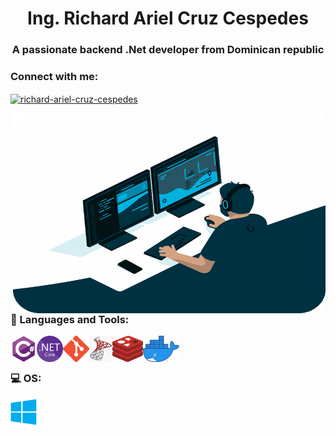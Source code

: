 
<h1 align="center">Ing. Richard Ariel Cruz Cespedes</h1>
<h3 align="center">A passionate backend .Net developer from Dominican republic</h3>

<h3 align="left">Connect with me:</h3>
<p align="left">
<a href="https://linkedin.com/in/richard-ariel-cruz-cespedes" target="blank"><img align="center" src="https://raw.githubusercontent.com/rahuldkjain/github-profile-readme-generator/master/src/images/icons/Social/linked-in-alt.svg" alt="richard-ariel-cruz-cespedes" height="30" width="40" /></a>
</p>

<img align="right" alt="GIF" src="https://raw.githubusercontent.com/ariel0798/ariel0798/main/Images/coding.gif" width="500" height="320" />

### 🔨 Languages and Tools:

<img  title="C#" alt="C#" align="left" height="42" src="https://raw.githubusercontent.com/ariel0798/ariel0798/main/Images/csharp.svg"/>

<img  title="Net Core" alt="Net Core" align="left" height="42" src="https://raw.githubusercontent.com/ariel0798/ariel0798/main/Images/dotnet.png"/>


<img  title="Git" alt="Git" align="left" height="42px" src="https://raw.githubusercontent.com/ariel0798/ariel0798/main/Images/git.png"/>

<img  title="Sql Server" alt="Sql Server" align="left" height="42px" src="https://raw.githubusercontent.com/ariel0798/ariel0798/main/Images/sqlserver.png"/>

<img  title="Redis" alt="Redis" align="left" height="42px" src="https://raw.githubusercontent.com/ariel0798/ariel0798/main/Images/redis.png"/>
<img  title="Docker" alt="Docker" align="left" height="42px" src="https://raw.githubusercontent.com/ariel0798/ariel0798/main/Images/docker.png"/>

<!--

<img  title="RabbitMQ" alt="RabbitMQ" align="left" height="42px" src="https://raw.githubusercontent.com/ariel0798/ariel0798/main/Images/rabbitmq.svg"/>
<img  title="Nginx" alt="Nginx" align="left" height="42px" src="https://raw.githubusercontent.com/ariel0798/ariel0798/main/Images/nginx.svg"/> 


<img  title="MongoDb" alt="MongoDb" align="left" height="42px" src="https://raw.githubusercontent.com/ariel0798/ariel0798/main/Images/mongodb.svg"/>


<img  title="MySql" alt="MySql" align="left" height="42px" src="https://raw.githubusercontent.com/ariel0798/ariel0798/main/Images/mysql.svg"/>

<img  title="Oracle" alt="Oracle" align="left" height="42px" src="https://raw.githubusercontent.com/ariel0798/ariel0798/main/Images/oracle.svg"/>

<img  title="PostgreSql" alt="PostgreSql" align="left" height="42px" src="https://raw.githubusercontent.com/ariel0798/ariel0798/main/Images/postgresql.svg"/> 

-->

 <!--
 <br/> <br/>
### 🧠 Interested  in Learning:
<img  title="Dart" alt="Dart" align="left" height="42px" src="https://raw.githubusercontent.com/ariel0798/ariel0798/main/Images/dart.svg"/>
<img  title="Flutter" alt="Flutter" align="left" alt="Flutter" height="42px" src="https://raw.githubusercontent.com/ariel0798/ariel0798/main/Images/flutter.svg"/>
-->
 <br/> <br/>
### 💻 OS:
  
<img  title="Windows 10" alt="Windows 10" align="left" height="42px" src="https://raw.githubusercontent.com/ariel0798/ariel0798/main/Images/windows.svg"/> 
<!--
<img  title="Linux" alt="Linux" align="left" height="42px" src="https://raw.githubusercontent.com/ariel0798/ariel0798/main/Images/linux.svg"/> 
-->
